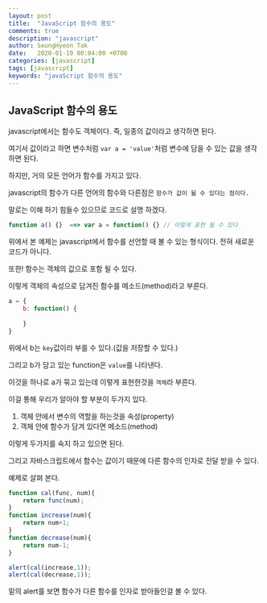 ```yaml
---
layout: post
title:  "JavaScript 함수의 용도"
comments: true
description: "javascript"
author: SeungHyeon Tak
date:   2020-01-10 00:04:00 +0700
categories: [javascript]
tags: [javascript]
keywords: "javaScript 함수의 용도"
---
```

## JavaScript 함수의 용도

javascript에서는 함수도 객체이다. 즉, 일종의 값이라고 생각하면 된다.

여기서 값이라고 하면 변수처럼 `var a = 'value'`처럼 변수에 담을 수 있는 값을 생각하면 된다.

하지만, 거의 모든 언어가 함수를 가지고 있다.

javascript의 함수가 다른 언어의 함수와 다른점은 `함수가 값이 될 수 있다는 점이다.`

말로는 이해 하기 힘들수 있으므로 코드로 설명 하겠다.

```javascript
function a() {}  ==> var a = function() {} // 이렇게 표현 될 수 있다
```

위에서 본 예제는 javascript에서 함수를 선언할 때 볼 수 있는 형식이다. 전혀 새로운 코드가 아니다.

또한! 함수는 객체의 값으로 포함 될 수 있다.

이렇게 객체의 속성으로 담겨진 함수를 메소드(method)라고 부른다.

```javascript
a = {
    b: function() {
	
    }
}
```

위에서 b는 `key`값이라 부를 수 있다.(값을 저장할 수 있다.)

그리고 b가 담고 있는 function은 `value`를 나타낸다.

이것을 하나로 a가 묶고 있는데 이렇게 표현한것을 `객체`라 부른다.

이걸 통해 우리가 알아야 할 부분이 두가지 있다.

1. 객체 안에서 변수의 역할을 하는것을 속성(property)
2. 객체 안에 함수가 담겨 있다면 메소드(method)

이렇게 두가지를 숙지 하고 있으면 된다.

그리고 자바스크립트에서 함수는 값이기 때문에 다른 함수의 인자로 전달 받을 수 있다.

예제로 살펴 본다.

```javascript
function cal(func, num){
	return func(num);
}
function increase(num){
	return num+1;
}
function decrease(num){
	return num-1;
}

alert(cal(increase,1));
alert(cal(decrease,1));
```

밑의 alert를 보면 함수가 다른 함수를 인자로 받아들인걸 볼 수 있다.
